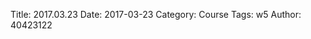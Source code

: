 Title: 2017.03.23
Date: 2017-03-23
Category: Course
Tags: w5
Author: 40423122

<!-- PELICAN_END_SUMMARY -->